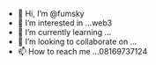 - 👋 Hi, I’m @fumsky
- 👀 I’m interested in ...web3
- 🌱 I’m currently learning ...
- 💞️ I’m looking to collaborate on ...
- 📫 How to reach me ...08169737124

<!---
fumsky/fumsky is a ✨ special ✨ repository because its `README.md` (this file) appears on your GitHub profile.
You can click the Preview link to take a look at your changes.
--->
